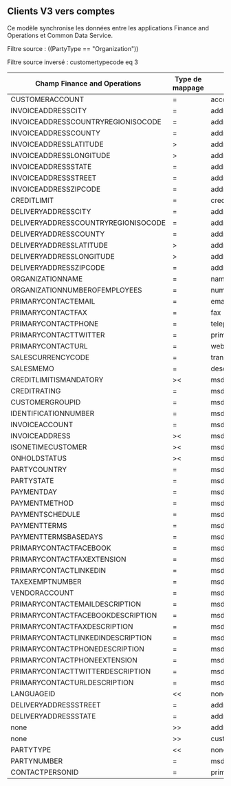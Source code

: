 ## <a name="customers-v3-to-accounts"></a>Clients V3 vers comptes

Ce modèle synchronise les données entre les applications Finance and Operations et Common Data Service.

Filtre source : ((PartyType == "Organization"))

Filtre source inversé : customertypecode eq 3

Champ Finance and Operations | Type de mappage | Autre champ Dynamics 365 | Valeur par défaut
---|---|---|---
CUSTOMERACCOUNT | = | accountnumber | 
INVOICEADDRESSCITY | = | address2_city | 
INVOICEADDRESSCOUNTRYREGIONISOCODE | = | address2_country | 
INVOICEADDRESSCOUNTY | = | address2_county | 
INVOICEADDRESSLATITUDE | > | address2_latitude | 
INVOICEADDRESSLONGITUDE | > | address2_longitude | 
INVOICEADDRESSSTATE | = | address2_stateorprovince | 
INVOICEADDRESSSTREET | = | address2_line1 | 
INVOICEADDRESSZIPCODE | = | address2_postalcode | 
CREDITLIMIT | = | creditlimit | 
DELIVERYADDRESSCITY | = | address1_city | 
DELIVERYADDRESSCOUNTRYREGIONISOCODE | = | address1_country | 
DELIVERYADDRESSCOUNTY | = | address1_county | 
DELIVERYADDRESSLATITUDE | > | address1_latitude | 
DELIVERYADDRESSLONGITUDE | > | address1_longitude | 
DELIVERYADDRESSZIPCODE | = | address1_postalcode | 
ORGANIZATIONNAME | = | name | 
ORGANIZATIONNUMBEROFEMPLOYEES | = | numberofemployees | 
PRIMARYCONTACTEMAIL | = | emailaddress1 | 
PRIMARYCONTACTFAX | = | fax | 
PRIMARYCONTACTPHONE | = | telephone1 | 
PRIMARYCONTACTTWITTER | = | primarytwitterid | 
PRIMARYCONTACTURL | = | websiteurl | 
SALESCURRENCYCODE | = | transactioncurrencyid.isocurrencycode | 
SALESMEMO | = | description | 
CREDITLIMITISMANDATORY | >< | msdyn_creditlimitismandatory | 
CREDITRATING | = | msdyn_creditrating | 
CUSTOMERGROUPID | = | msdyn_customergroupid.msdyn_groupid | 
IDENTIFICATIONNUMBER | = | msdyn_identificationnumber | 
INVOICEACCOUNT | = | msdyn_billingaccount.accountnumber | 
INVOICEADDRESS | >< | msdyn_invoiceaddress | 
ISONETIMECUSTOMER | >< | msdyn_onetimecustomer | 
ONHOLDSTATUS | >< | msdyn_onholdstatus | 
PARTYCOUNTRY | = | msdyn_partycountry | 
PARTYSTATE | = | msdyn_partystateprovince | 
PAYMENTDAY | = | msdyn_paymentday.msdyn_name | 
PAYMENTMETHOD | = | msdyn_customerpaymentmethod.msdyn_name | 
PAYMENTSCHEDULE | = | msdyn_paymentschedule.msdyn_name | 
PAYMENTTERMS | = | msdyn_paymentterm.msdyn_name | 
PAYMENTTERMSBASEDAYS | = | msdyn_paymenttermsbasedays | 
PRIMARYCONTACTFACEBOOK | = | msdyn_primaryfacebookid | 
PRIMARYCONTACTFAXEXTENSION | = | msdyn_faxextension | 
PRIMARYCONTACTLINKEDIN | = | msdyn_primarylinkedinid | 
TAXEXEMPTNUMBER | = | msdyn_taxexemptnumber | 
VENDORACCOUNT | = | msdyn_vendor.msdyn_vendoraccountnumber | 
PRIMARYCONTACTEMAILDESCRIPTION | = | msdyn_emailaddress1description | 
PRIMARYCONTACTFACEBOOKDESCRIPTION | = | msdyn_primaryfacebookdescription | 
PRIMARYCONTACTFAXDESCRIPTION | = | msdyn_faxdescription | 
PRIMARYCONTACTLINKEDINDESCRIPTION | = | msdyn_primarylinkedindescrption | 
PRIMARYCONTACTPHONEDESCRIPTION | = | msdyn_telephone1description | 
PRIMARYCONTACTPHONEEXTENSION | = | msdyn_telephone1extension | 
PRIMARYCONTACTTWITTERDESCRIPTION | = | msdyn_primarytwitteriddescription | 
PRIMARYCONTACTURLDESCRIPTION | = | msdyn_websiteurldescription | 
LANGUAGEID | << | none | en-us
DELIVERYADDRESSSTREET | = | address1_line1 | 
DELIVERYADDRESSSTATE | = | address1_stateorprovince | 
none | >> | address1_addresstypecode | 2
none | >> | customertypecode | 3
PARTYTYPE | << | none | Organisation
PARTYNUMBER | = | msdyn_partynumber | 
CONTACTPERSONID | = | primarycontactid.msdyn_contactpersonid | 
